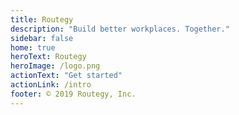 ```yaml
---
title: Routegy
description: "Build better workplaces. Together."
sidebar: false
home: true
heroText: Routegy
heroImage: /logo.png
actionText: "Get started"
actionLink: /intro
footer: © 2019 Routegy, Inc.
---
```

